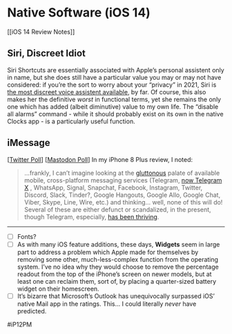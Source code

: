 # Native Software (iOS 14)
[[iOS 14 Review Notes]]
## Siri, Discreet Idiot
Siri Shortcuts are essentially associated with Apple’s personal assistent only in name, but she does still have a particular value you may or may not have considered: if you’re the sort to worry about your “privacy” in 2021, Siri is [the most discreet voice assistent available](https://www.theverge.com/2019/8/29/20837077/apple-siri-privacy-opt-out-voice-human-grading-review), by far. Of course, this also makes her the definitive *worst* in functional terms, yet she remains the only one which has added (albeit diminutive) value to my own life. The “disable all alarms” command - while it should probably exist on its own in the native Clocks app - is a particularly useful function. 
## iMessage
[[Twitter Poll](https://twitter.com/neoyokel/status/1357090979216523264?s=21)]
[[Mastodon Poll](https://mastodon.social/@DavidBlue/105669638356618385)]
In my iPhone 8 Plus review, I noted:
> ...frankly, I can’t imagine looking at the  [gluttonous](http://www.extratone.com/audio/futureland/toomanymessengers/)  palate of available mobile, cross-platform messaging services (Telegram,  [now Telegram X](https://telegram.org/blog/telegram-x) , WhatsApp, Signal, Snapchat, Facebook, Instagram, Twitter, Discord, Slack, Tinder?, Google Hangouts, Google Allo, Google Chat, Viber, Skype, Line, Wire, etc.) and thinking… well, none of this will do!  
Several of these are either defunct or scandalized, in the present, though Telegram, especially, [has been thriving](https://www.theverge.com/2021/1/28/22253918/telegram-ios-chat-history-import-whatsapp-line-kakaotalk). 
- - - -
- [ ] Fonts?
- [ ] As with many iOS feature additions, these days, **Widgets** seem in large part to address a problem which Apple made for themselves by removing some other, much-less-complex function from the operating system. I’ve no idea why they would choose to remove the percentage readout from the top of the iPhone’s screen on newer models, but at least one can reclaim them, sort of, by placing a quarter-sized battery widget on their homescreen.
- [ ] It’s bizarre that Microsoft’s Outlook has unequivocally surpassed iOS’ native Mail app in the ratings. This... I could literally *never* have predicted.

#iP12PM